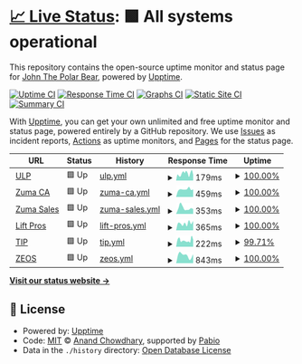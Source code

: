 # [📈 Live Status](https://IceDotBergs.github.io/upptime-zuma3): <!--live status--> **🟩 All systems operational**

This repository contains the open-source uptime monitor and status page for [John The Polar Bear](https://IceDotBergs.github.io/upptime-zuma3), powered by [Upptime](https://github.com/upptime/upptime).

[![Uptime CI](https://github.com/IceDotBergs/upptime-zuma3/workflows/Uptime%20CI/badge.svg)](https://github.com/IceDotBergs/upptime-zuma3/actions?query=workflow%3A%22Uptime+CI%22)
[![Response Time CI](https://github.com/IceDotBergs/upptime-zuma3/workflows/Response%20Time%20CI/badge.svg)](https://github.com/IceDotBergs/upptime-zuma3/actions?query=workflow%3A%22Response+Time+CI%22)
[![Graphs CI](https://github.com/IceDotBergs/upptime-zuma3/workflows/Graphs%20CI/badge.svg)](https://github.com/IceDotBergs/upptime-zuma3/actions?query=workflow%3A%22Graphs+CI%22)
[![Static Site CI](https://github.com/IceDotBergs/upptime-zuma3/workflows/Static%20Site%20CI/badge.svg)](https://github.com/IceDotBergs/upptime-zuma3/actions?query=workflow%3A%22Static+Site+CI%22)
[![Summary CI](https://github.com/IceDotBergs/upptime-zuma3/workflows/Summary%20CI/badge.svg)](https://github.com/IceDotBergs/upptime-zuma3/actions?query=workflow%3A%22Summary+CI%22)

With [Upptime](https://upptime.js.org), you can get your own unlimited and free uptime monitor and status page, powered entirely by a GitHub repository. We use [Issues](https://github.com/IceDotBergs/upptime-zuma3/issues) as incident reports, [Actions](https://github.com/IceDotBergs/upptime-zuma3/actions) as uptime monitors, and [Pages](https://IceDotBergs.github.io/upptime-zuma3) for the status page.

<!--start: status pages-->
<!-- This summary is generated by Upptime (https://github.com/upptime/upptime) -->
<!-- Do not edit this manually, your changes will be overwritten -->
<!-- prettier-ignore -->
| URL | Status | History | Response Time | Uptime |
| --- | ------ | ------- | ------------- | ------ |
| <img alt="" src="https://icons.duckduckgo.com/ip3/ulp.zumasales.com.ico" height="13"> [ULP](https://ulp.zumasales.com/) | 🟩 Up | [ulp.yml](https://github.com/IceDotBergs/upptime-zuma3/commits/HEAD/history/ulp.yml) | <details><summary><img alt="Response time graph" src="./graphs/ulp/response-time-week.png" height="20"> 179ms</summary><br><a href="https://IceDotBergs.github.io/upptime-zuma3/history/ulp"><img alt="Response time 203" src="https://img.shields.io/endpoint?url=https%3A%2F%2Fraw.githubusercontent.com%2FIceDotBergs%2Fupptime-zuma3%2FHEAD%2Fapi%2Fulp%2Fresponse-time.json"></a><br><a href="https://IceDotBergs.github.io/upptime-zuma3/history/ulp"><img alt="24-hour response time 144" src="https://img.shields.io/endpoint?url=https%3A%2F%2Fraw.githubusercontent.com%2FIceDotBergs%2Fupptime-zuma3%2FHEAD%2Fapi%2Fulp%2Fresponse-time-day.json"></a><br><a href="https://IceDotBergs.github.io/upptime-zuma3/history/ulp"><img alt="7-day response time 179" src="https://img.shields.io/endpoint?url=https%3A%2F%2Fraw.githubusercontent.com%2FIceDotBergs%2Fupptime-zuma3%2FHEAD%2Fapi%2Fulp%2Fresponse-time-week.json"></a><br><a href="https://IceDotBergs.github.io/upptime-zuma3/history/ulp"><img alt="30-day response time 201" src="https://img.shields.io/endpoint?url=https%3A%2F%2Fraw.githubusercontent.com%2FIceDotBergs%2Fupptime-zuma3%2FHEAD%2Fapi%2Fulp%2Fresponse-time-month.json"></a><br><a href="https://IceDotBergs.github.io/upptime-zuma3/history/ulp"><img alt="1-year response time 203" src="https://img.shields.io/endpoint?url=https%3A%2F%2Fraw.githubusercontent.com%2FIceDotBergs%2Fupptime-zuma3%2FHEAD%2Fapi%2Fulp%2Fresponse-time-year.json"></a></details> | <details><summary><a href="https://IceDotBergs.github.io/upptime-zuma3/history/ulp">100.00%</a></summary><a href="https://IceDotBergs.github.io/upptime-zuma3/history/ulp"><img alt="All-time uptime 99.87%" src="https://img.shields.io/endpoint?url=https%3A%2F%2Fraw.githubusercontent.com%2FIceDotBergs%2Fupptime-zuma3%2FHEAD%2Fapi%2Fulp%2Fuptime.json"></a><br><a href="https://IceDotBergs.github.io/upptime-zuma3/history/ulp"><img alt="24-hour uptime 100.00%" src="https://img.shields.io/endpoint?url=https%3A%2F%2Fraw.githubusercontent.com%2FIceDotBergs%2Fupptime-zuma3%2FHEAD%2Fapi%2Fulp%2Fuptime-day.json"></a><br><a href="https://IceDotBergs.github.io/upptime-zuma3/history/ulp"><img alt="7-day uptime 100.00%" src="https://img.shields.io/endpoint?url=https%3A%2F%2Fraw.githubusercontent.com%2FIceDotBergs%2Fupptime-zuma3%2FHEAD%2Fapi%2Fulp%2Fuptime-week.json"></a><br><a href="https://IceDotBergs.github.io/upptime-zuma3/history/ulp"><img alt="30-day uptime 99.86%" src="https://img.shields.io/endpoint?url=https%3A%2F%2Fraw.githubusercontent.com%2FIceDotBergs%2Fupptime-zuma3%2FHEAD%2Fapi%2Fulp%2Fuptime-month.json"></a><br><a href="https://IceDotBergs.github.io/upptime-zuma3/history/ulp"><img alt="1-year uptime 99.87%" src="https://img.shields.io/endpoint?url=https%3A%2F%2Fraw.githubusercontent.com%2FIceDotBergs%2Fupptime-zuma3%2FHEAD%2Fapi%2Fulp%2Fuptime-year.json"></a></details>
| <img alt="" src="https://icons.duckduckgo.com/ip3/www.zuma.ca.ico" height="13"> [Zuma CA](https://www.zuma.ca/) | 🟩 Up | [zuma-ca.yml](https://github.com/IceDotBergs/upptime-zuma3/commits/HEAD/history/zuma-ca.yml) | <details><summary><img alt="Response time graph" src="./graphs/zuma-ca/response-time-week.png" height="20"> 459ms</summary><br><a href="https://IceDotBergs.github.io/upptime-zuma3/history/zuma-ca"><img alt="Response time 488" src="https://img.shields.io/endpoint?url=https%3A%2F%2Fraw.githubusercontent.com%2FIceDotBergs%2Fupptime-zuma3%2FHEAD%2Fapi%2Fzuma-ca%2Fresponse-time.json"></a><br><a href="https://IceDotBergs.github.io/upptime-zuma3/history/zuma-ca"><img alt="24-hour response time 454" src="https://img.shields.io/endpoint?url=https%3A%2F%2Fraw.githubusercontent.com%2FIceDotBergs%2Fupptime-zuma3%2FHEAD%2Fapi%2Fzuma-ca%2Fresponse-time-day.json"></a><br><a href="https://IceDotBergs.github.io/upptime-zuma3/history/zuma-ca"><img alt="7-day response time 459" src="https://img.shields.io/endpoint?url=https%3A%2F%2Fraw.githubusercontent.com%2FIceDotBergs%2Fupptime-zuma3%2FHEAD%2Fapi%2Fzuma-ca%2Fresponse-time-week.json"></a><br><a href="https://IceDotBergs.github.io/upptime-zuma3/history/zuma-ca"><img alt="30-day response time 538" src="https://img.shields.io/endpoint?url=https%3A%2F%2Fraw.githubusercontent.com%2FIceDotBergs%2Fupptime-zuma3%2FHEAD%2Fapi%2Fzuma-ca%2Fresponse-time-month.json"></a><br><a href="https://IceDotBergs.github.io/upptime-zuma3/history/zuma-ca"><img alt="1-year response time 488" src="https://img.shields.io/endpoint?url=https%3A%2F%2Fraw.githubusercontent.com%2FIceDotBergs%2Fupptime-zuma3%2FHEAD%2Fapi%2Fzuma-ca%2Fresponse-time-year.json"></a></details> | <details><summary><a href="https://IceDotBergs.github.io/upptime-zuma3/history/zuma-ca">100.00%</a></summary><a href="https://IceDotBergs.github.io/upptime-zuma3/history/zuma-ca"><img alt="All-time uptime 100.00%" src="https://img.shields.io/endpoint?url=https%3A%2F%2Fraw.githubusercontent.com%2FIceDotBergs%2Fupptime-zuma3%2FHEAD%2Fapi%2Fzuma-ca%2Fuptime.json"></a><br><a href="https://IceDotBergs.github.io/upptime-zuma3/history/zuma-ca"><img alt="24-hour uptime 100.00%" src="https://img.shields.io/endpoint?url=https%3A%2F%2Fraw.githubusercontent.com%2FIceDotBergs%2Fupptime-zuma3%2FHEAD%2Fapi%2Fzuma-ca%2Fuptime-day.json"></a><br><a href="https://IceDotBergs.github.io/upptime-zuma3/history/zuma-ca"><img alt="7-day uptime 100.00%" src="https://img.shields.io/endpoint?url=https%3A%2F%2Fraw.githubusercontent.com%2FIceDotBergs%2Fupptime-zuma3%2FHEAD%2Fapi%2Fzuma-ca%2Fuptime-week.json"></a><br><a href="https://IceDotBergs.github.io/upptime-zuma3/history/zuma-ca"><img alt="30-day uptime 100.00%" src="https://img.shields.io/endpoint?url=https%3A%2F%2Fraw.githubusercontent.com%2FIceDotBergs%2Fupptime-zuma3%2FHEAD%2Fapi%2Fzuma-ca%2Fuptime-month.json"></a><br><a href="https://IceDotBergs.github.io/upptime-zuma3/history/zuma-ca"><img alt="1-year uptime 100.00%" src="https://img.shields.io/endpoint?url=https%3A%2F%2Fraw.githubusercontent.com%2FIceDotBergs%2Fupptime-zuma3%2FHEAD%2Fapi%2Fzuma-ca%2Fuptime-year.json"></a></details>
| <img alt="" src="https://icons.duckduckgo.com/ip3/zumasales.com.ico" height="13"> [Zuma Sales](https://zumasales.com/) | 🟩 Up | [zuma-sales.yml](https://github.com/IceDotBergs/upptime-zuma3/commits/HEAD/history/zuma-sales.yml) | <details><summary><img alt="Response time graph" src="./graphs/zuma-sales/response-time-week.png" height="20"> 353ms</summary><br><a href="https://IceDotBergs.github.io/upptime-zuma3/history/zuma-sales"><img alt="Response time 298" src="https://img.shields.io/endpoint?url=https%3A%2F%2Fraw.githubusercontent.com%2FIceDotBergs%2Fupptime-zuma3%2FHEAD%2Fapi%2Fzuma-sales%2Fresponse-time.json"></a><br><a href="https://IceDotBergs.github.io/upptime-zuma3/history/zuma-sales"><img alt="24-hour response time 290" src="https://img.shields.io/endpoint?url=https%3A%2F%2Fraw.githubusercontent.com%2FIceDotBergs%2Fupptime-zuma3%2FHEAD%2Fapi%2Fzuma-sales%2Fresponse-time-day.json"></a><br><a href="https://IceDotBergs.github.io/upptime-zuma3/history/zuma-sales"><img alt="7-day response time 353" src="https://img.shields.io/endpoint?url=https%3A%2F%2Fraw.githubusercontent.com%2FIceDotBergs%2Fupptime-zuma3%2FHEAD%2Fapi%2Fzuma-sales%2Fresponse-time-week.json"></a><br><a href="https://IceDotBergs.github.io/upptime-zuma3/history/zuma-sales"><img alt="30-day response time 297" src="https://img.shields.io/endpoint?url=https%3A%2F%2Fraw.githubusercontent.com%2FIceDotBergs%2Fupptime-zuma3%2FHEAD%2Fapi%2Fzuma-sales%2Fresponse-time-month.json"></a><br><a href="https://IceDotBergs.github.io/upptime-zuma3/history/zuma-sales"><img alt="1-year response time 298" src="https://img.shields.io/endpoint?url=https%3A%2F%2Fraw.githubusercontent.com%2FIceDotBergs%2Fupptime-zuma3%2FHEAD%2Fapi%2Fzuma-sales%2Fresponse-time-year.json"></a></details> | <details><summary><a href="https://IceDotBergs.github.io/upptime-zuma3/history/zuma-sales">100.00%</a></summary><a href="https://IceDotBergs.github.io/upptime-zuma3/history/zuma-sales"><img alt="All-time uptime 100.00%" src="https://img.shields.io/endpoint?url=https%3A%2F%2Fraw.githubusercontent.com%2FIceDotBergs%2Fupptime-zuma3%2FHEAD%2Fapi%2Fzuma-sales%2Fuptime.json"></a><br><a href="https://IceDotBergs.github.io/upptime-zuma3/history/zuma-sales"><img alt="24-hour uptime 100.00%" src="https://img.shields.io/endpoint?url=https%3A%2F%2Fraw.githubusercontent.com%2FIceDotBergs%2Fupptime-zuma3%2FHEAD%2Fapi%2Fzuma-sales%2Fuptime-day.json"></a><br><a href="https://IceDotBergs.github.io/upptime-zuma3/history/zuma-sales"><img alt="7-day uptime 100.00%" src="https://img.shields.io/endpoint?url=https%3A%2F%2Fraw.githubusercontent.com%2FIceDotBergs%2Fupptime-zuma3%2FHEAD%2Fapi%2Fzuma-sales%2Fuptime-week.json"></a><br><a href="https://IceDotBergs.github.io/upptime-zuma3/history/zuma-sales"><img alt="30-day uptime 100.00%" src="https://img.shields.io/endpoint?url=https%3A%2F%2Fraw.githubusercontent.com%2FIceDotBergs%2Fupptime-zuma3%2FHEAD%2Fapi%2Fzuma-sales%2Fuptime-month.json"></a><br><a href="https://IceDotBergs.github.io/upptime-zuma3/history/zuma-sales"><img alt="1-year uptime 100.00%" src="https://img.shields.io/endpoint?url=https%3A%2F%2Fraw.githubusercontent.com%2FIceDotBergs%2Fupptime-zuma3%2FHEAD%2Fapi%2Fzuma-sales%2Fuptime-year.json"></a></details>
| <img alt="" src="https://icons.duckduckgo.com/ip3/scissorliftboomlift.com.ico" height="13"> [Lift Pros](https://scissorliftboomlift.com/) | 🟩 Up | [lift-pros.yml](https://github.com/IceDotBergs/upptime-zuma3/commits/HEAD/history/lift-pros.yml) | <details><summary><img alt="Response time graph" src="./graphs/lift-pros/response-time-week.png" height="20"> 365ms</summary><br><a href="https://IceDotBergs.github.io/upptime-zuma3/history/lift-pros"><img alt="Response time 760" src="https://img.shields.io/endpoint?url=https%3A%2F%2Fraw.githubusercontent.com%2FIceDotBergs%2Fupptime-zuma3%2FHEAD%2Fapi%2Flift-pros%2Fresponse-time.json"></a><br><a href="https://IceDotBergs.github.io/upptime-zuma3/history/lift-pros"><img alt="24-hour response time 487" src="https://img.shields.io/endpoint?url=https%3A%2F%2Fraw.githubusercontent.com%2FIceDotBergs%2Fupptime-zuma3%2FHEAD%2Fapi%2Flift-pros%2Fresponse-time-day.json"></a><br><a href="https://IceDotBergs.github.io/upptime-zuma3/history/lift-pros"><img alt="7-day response time 365" src="https://img.shields.io/endpoint?url=https%3A%2F%2Fraw.githubusercontent.com%2FIceDotBergs%2Fupptime-zuma3%2FHEAD%2Fapi%2Flift-pros%2Fresponse-time-week.json"></a><br><a href="https://IceDotBergs.github.io/upptime-zuma3/history/lift-pros"><img alt="30-day response time 725" src="https://img.shields.io/endpoint?url=https%3A%2F%2Fraw.githubusercontent.com%2FIceDotBergs%2Fupptime-zuma3%2FHEAD%2Fapi%2Flift-pros%2Fresponse-time-month.json"></a><br><a href="https://IceDotBergs.github.io/upptime-zuma3/history/lift-pros"><img alt="1-year response time 760" src="https://img.shields.io/endpoint?url=https%3A%2F%2Fraw.githubusercontent.com%2FIceDotBergs%2Fupptime-zuma3%2FHEAD%2Fapi%2Flift-pros%2Fresponse-time-year.json"></a></details> | <details><summary><a href="https://IceDotBergs.github.io/upptime-zuma3/history/lift-pros">100.00%</a></summary><a href="https://IceDotBergs.github.io/upptime-zuma3/history/lift-pros"><img alt="All-time uptime 100.00%" src="https://img.shields.io/endpoint?url=https%3A%2F%2Fraw.githubusercontent.com%2FIceDotBergs%2Fupptime-zuma3%2FHEAD%2Fapi%2Flift-pros%2Fuptime.json"></a><br><a href="https://IceDotBergs.github.io/upptime-zuma3/history/lift-pros"><img alt="24-hour uptime 100.00%" src="https://img.shields.io/endpoint?url=https%3A%2F%2Fraw.githubusercontent.com%2FIceDotBergs%2Fupptime-zuma3%2FHEAD%2Fapi%2Flift-pros%2Fuptime-day.json"></a><br><a href="https://IceDotBergs.github.io/upptime-zuma3/history/lift-pros"><img alt="7-day uptime 100.00%" src="https://img.shields.io/endpoint?url=https%3A%2F%2Fraw.githubusercontent.com%2FIceDotBergs%2Fupptime-zuma3%2FHEAD%2Fapi%2Flift-pros%2Fuptime-week.json"></a><br><a href="https://IceDotBergs.github.io/upptime-zuma3/history/lift-pros"><img alt="30-day uptime 100.00%" src="https://img.shields.io/endpoint?url=https%3A%2F%2Fraw.githubusercontent.com%2FIceDotBergs%2Fupptime-zuma3%2FHEAD%2Fapi%2Flift-pros%2Fuptime-month.json"></a><br><a href="https://IceDotBergs.github.io/upptime-zuma3/history/lift-pros"><img alt="1-year uptime 100.00%" src="https://img.shields.io/endpoint?url=https%3A%2F%2Fraw.githubusercontent.com%2FIceDotBergs%2Fupptime-zuma3%2FHEAD%2Fapi%2Flift-pros%2Fuptime-year.json"></a></details>
| <img alt="" src="https://icons.duckduckgo.com/ip3/tip.zumasales.com.ico" height="13"> [TIP](https://tip.zumasales.com/) | 🟩 Up | [tip.yml](https://github.com/IceDotBergs/upptime-zuma3/commits/HEAD/history/tip.yml) | <details><summary><img alt="Response time graph" src="./graphs/tip/response-time-week.png" height="20"> 222ms</summary><br><a href="https://IceDotBergs.github.io/upptime-zuma3/history/tip"><img alt="Response time 222" src="https://img.shields.io/endpoint?url=https%3A%2F%2Fraw.githubusercontent.com%2FIceDotBergs%2Fupptime-zuma3%2FHEAD%2Fapi%2Ftip%2Fresponse-time.json"></a><br><a href="https://IceDotBergs.github.io/upptime-zuma3/history/tip"><img alt="24-hour response time 239" src="https://img.shields.io/endpoint?url=https%3A%2F%2Fraw.githubusercontent.com%2FIceDotBergs%2Fupptime-zuma3%2FHEAD%2Fapi%2Ftip%2Fresponse-time-day.json"></a><br><a href="https://IceDotBergs.github.io/upptime-zuma3/history/tip"><img alt="7-day response time 222" src="https://img.shields.io/endpoint?url=https%3A%2F%2Fraw.githubusercontent.com%2FIceDotBergs%2Fupptime-zuma3%2FHEAD%2Fapi%2Ftip%2Fresponse-time-week.json"></a><br><a href="https://IceDotBergs.github.io/upptime-zuma3/history/tip"><img alt="30-day response time 222" src="https://img.shields.io/endpoint?url=https%3A%2F%2Fraw.githubusercontent.com%2FIceDotBergs%2Fupptime-zuma3%2FHEAD%2Fapi%2Ftip%2Fresponse-time-month.json"></a><br><a href="https://IceDotBergs.github.io/upptime-zuma3/history/tip"><img alt="1-year response time 222" src="https://img.shields.io/endpoint?url=https%3A%2F%2Fraw.githubusercontent.com%2FIceDotBergs%2Fupptime-zuma3%2FHEAD%2Fapi%2Ftip%2Fresponse-time-year.json"></a></details> | <details><summary><a href="https://IceDotBergs.github.io/upptime-zuma3/history/tip">99.71%</a></summary><a href="https://IceDotBergs.github.io/upptime-zuma3/history/tip"><img alt="All-time uptime 99.71%" src="https://img.shields.io/endpoint?url=https%3A%2F%2Fraw.githubusercontent.com%2FIceDotBergs%2Fupptime-zuma3%2FHEAD%2Fapi%2Ftip%2Fuptime.json"></a><br><a href="https://IceDotBergs.github.io/upptime-zuma3/history/tip"><img alt="24-hour uptime 100.00%" src="https://img.shields.io/endpoint?url=https%3A%2F%2Fraw.githubusercontent.com%2FIceDotBergs%2Fupptime-zuma3%2FHEAD%2Fapi%2Ftip%2Fuptime-day.json"></a><br><a href="https://IceDotBergs.github.io/upptime-zuma3/history/tip"><img alt="7-day uptime 99.71%" src="https://img.shields.io/endpoint?url=https%3A%2F%2Fraw.githubusercontent.com%2FIceDotBergs%2Fupptime-zuma3%2FHEAD%2Fapi%2Ftip%2Fuptime-week.json"></a><br><a href="https://IceDotBergs.github.io/upptime-zuma3/history/tip"><img alt="30-day uptime 99.71%" src="https://img.shields.io/endpoint?url=https%3A%2F%2Fraw.githubusercontent.com%2FIceDotBergs%2Fupptime-zuma3%2FHEAD%2Fapi%2Ftip%2Fuptime-month.json"></a><br><a href="https://IceDotBergs.github.io/upptime-zuma3/history/tip"><img alt="1-year uptime 99.71%" src="https://img.shields.io/endpoint?url=https%3A%2F%2Fraw.githubusercontent.com%2FIceDotBergs%2Fupptime-zuma3%2FHEAD%2Fapi%2Ftip%2Fuptime-year.json"></a></details>
| <img alt="" src="https://icons.duckduckgo.com/ip3/zeos-xi.vercel.app.ico" height="13"> [ZEOS](https://zeos-xi.vercel.app/n) | 🟩 Up | [zeos.yml](https://github.com/IceDotBergs/upptime-zuma3/commits/HEAD/history/zeos.yml) | <details><summary><img alt="Response time graph" src="./graphs/zeos/response-time-week.png" height="20"> 843ms</summary><br><a href="https://IceDotBergs.github.io/upptime-zuma3/history/zeos"><img alt="Response time 843" src="https://img.shields.io/endpoint?url=https%3A%2F%2Fraw.githubusercontent.com%2FIceDotBergs%2Fupptime-zuma3%2FHEAD%2Fapi%2Fzeos%2Fresponse-time.json"></a><br><a href="https://IceDotBergs.github.io/upptime-zuma3/history/zeos"><img alt="24-hour response time 916" src="https://img.shields.io/endpoint?url=https%3A%2F%2Fraw.githubusercontent.com%2FIceDotBergs%2Fupptime-zuma3%2FHEAD%2Fapi%2Fzeos%2Fresponse-time-day.json"></a><br><a href="https://IceDotBergs.github.io/upptime-zuma3/history/zeos"><img alt="7-day response time 843" src="https://img.shields.io/endpoint?url=https%3A%2F%2Fraw.githubusercontent.com%2FIceDotBergs%2Fupptime-zuma3%2FHEAD%2Fapi%2Fzeos%2Fresponse-time-week.json"></a><br><a href="https://IceDotBergs.github.io/upptime-zuma3/history/zeos"><img alt="30-day response time 843" src="https://img.shields.io/endpoint?url=https%3A%2F%2Fraw.githubusercontent.com%2FIceDotBergs%2Fupptime-zuma3%2FHEAD%2Fapi%2Fzeos%2Fresponse-time-month.json"></a><br><a href="https://IceDotBergs.github.io/upptime-zuma3/history/zeos"><img alt="1-year response time 843" src="https://img.shields.io/endpoint?url=https%3A%2F%2Fraw.githubusercontent.com%2FIceDotBergs%2Fupptime-zuma3%2FHEAD%2Fapi%2Fzeos%2Fresponse-time-year.json"></a></details> | <details><summary><a href="https://IceDotBergs.github.io/upptime-zuma3/history/zeos">100.00%</a></summary><a href="https://IceDotBergs.github.io/upptime-zuma3/history/zeos"><img alt="All-time uptime 100.00%" src="https://img.shields.io/endpoint?url=https%3A%2F%2Fraw.githubusercontent.com%2FIceDotBergs%2Fupptime-zuma3%2FHEAD%2Fapi%2Fzeos%2Fuptime.json"></a><br><a href="https://IceDotBergs.github.io/upptime-zuma3/history/zeos"><img alt="24-hour uptime 100.00%" src="https://img.shields.io/endpoint?url=https%3A%2F%2Fraw.githubusercontent.com%2FIceDotBergs%2Fupptime-zuma3%2FHEAD%2Fapi%2Fzeos%2Fuptime-day.json"></a><br><a href="https://IceDotBergs.github.io/upptime-zuma3/history/zeos"><img alt="7-day uptime 100.00%" src="https://img.shields.io/endpoint?url=https%3A%2F%2Fraw.githubusercontent.com%2FIceDotBergs%2Fupptime-zuma3%2FHEAD%2Fapi%2Fzeos%2Fuptime-week.json"></a><br><a href="https://IceDotBergs.github.io/upptime-zuma3/history/zeos"><img alt="30-day uptime 100.00%" src="https://img.shields.io/endpoint?url=https%3A%2F%2Fraw.githubusercontent.com%2FIceDotBergs%2Fupptime-zuma3%2FHEAD%2Fapi%2Fzeos%2Fuptime-month.json"></a><br><a href="https://IceDotBergs.github.io/upptime-zuma3/history/zeos"><img alt="1-year uptime 100.00%" src="https://img.shields.io/endpoint?url=https%3A%2F%2Fraw.githubusercontent.com%2FIceDotBergs%2Fupptime-zuma3%2FHEAD%2Fapi%2Fzeos%2Fuptime-year.json"></a></details>

<!--end: status pages-->

[**Visit our status website →**](https://IceDotBergs.github.io/upptime-zuma3)

## 📄 License

- Powered by: [Upptime](https://github.com/upptime/upptime)
- Code: [MIT](./LICENSE) © [Anand Chowdhary](https://anandchowdhary.com), supported by [Pabio](https://pabio.com)
- Data in the `./history` directory: [Open Database License](https://opendatacommons.org/licenses/odbl/1-0/)
